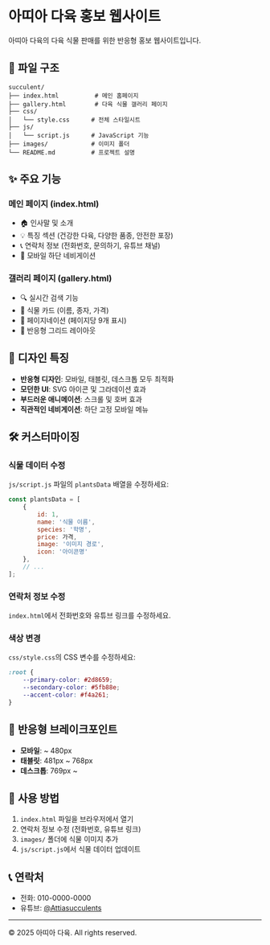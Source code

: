 # 아띠아 다육 홍보 웹사이트

아띠아 다육의 다육 식물 판매를 위한 반응형 홍보 웹사이트입니다.

## 📁 파일 구조

```
succulent/
├── index.html          # 메인 홈페이지
├── gallery.html        # 다육 식물 갤러리 페이지
├── css/
│   └── style.css      # 전체 스타일시트
├── js/
│   └── script.js      # JavaScript 기능
├── images/            # 이미지 폴더
└── README.md          # 프로젝트 설명
```

## ✨ 주요 기능

### 메인 페이지 (index.html)
- 🏠 인사말 및 소개
- 💡 특징 섹션 (건강한 다육, 다양한 품종, 안전한 포장)
- 📞 연락처 정보 (전화번호, 문의하기, 유튜브 채널)
- 📱 모바일 하단 네비게이션

### 갤러리 페이지 (gallery.html)
- 🔍 실시간 검색 기능
- 🌱 식물 카드 (이름, 종자, 가격)
- 📄 페이지네이션 (페이지당 9개 표시)
- 🎨 반응형 그리드 레이아웃

## 🎨 디자인 특징

- **반응형 디자인**: 모바일, 태블릿, 데스크톱 모두 최적화
- **모던한 UI**: SVG 아이콘 및 그라데이션 효과
- **부드러운 애니메이션**: 스크롤 및 호버 효과
- **직관적인 네비게이션**: 하단 고정 모바일 메뉴

## 🛠️ 커스터마이징

### 식물 데이터 수정
`js/script.js` 파일의 `plantsData` 배열을 수정하세요:

```javascript
const plantsData = [
    { 
        id: 1, 
        name: '식물 이름', 
        species: '학명', 
        price: 가격, 
        image: '이미지 경로',
        icon: '아이콘명'
    },
    // ...
];
```

### 연락처 정보 수정
`index.html`에서 전화번호와 유튜브 링크를 수정하세요.

### 색상 변경
`css/style.css`의 CSS 변수를 수정하세요:

```css
:root {
    --primary-color: #2d8659;
    --secondary-color: #5fb88e;
    --accent-color: #f4a261;
}
```

## 📱 반응형 브레이크포인트

- **모바일**: ~ 480px
- **태블릿**: 481px ~ 768px
- **데스크톱**: 769px ~

## 🚀 사용 방법

1. `index.html` 파일을 브라우저에서 열기
2. 연락처 정보 수정 (전화번호, 유튜브 링크)
3. `images/` 폴더에 식물 이미지 추가
4. `js/script.js`에서 식물 데이터 업데이트

## 📞 연락처

- 전화: 010-0000-0000
- 유튜브: [@Attiasucculents](https://youtube.com/@Attiasucculents)

---

© 2025 아띠아 다육. All rights reserved.
